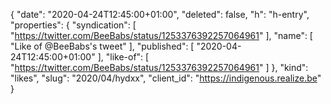 {
  "date": "2020-04-24T12:45:00+01:00",
  "deleted": false,
  "h": "h-entry",
  "properties": {
    "syndication": [
      "https://twitter.com/BeeBabs/status/1253376392257064961"
    ],
    "name": [
      "Like of @BeeBabs's tweet"
    ],
    "published": [
      "2020-04-24T12:45:00+01:00"
    ],
    "like-of": [
      "https://twitter.com/BeeBabs/status/1253376392257064961"
    ]
  },
  "kind": "likes",
  "slug": "2020/04/hydxx",
  "client_id": "https://indigenous.realize.be"
}
